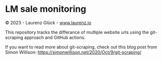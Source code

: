 # LM sale monitoring

© 2023 - Laurenz Glück - www.laurenz.io

This repository tracks the differance of multiple website urls using the git-scraping approach and GitHub actions.

If you want to read more about git-scraping, check out this blog post from Simon Willison: https://simonwillison.net/2020/Oct/9/git-scraping/

